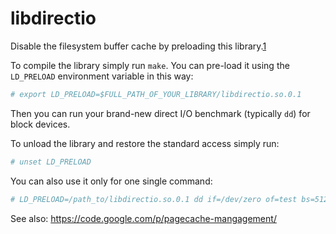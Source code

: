 libdirectio
===========

Disable the filesystem buffer cache by preloading this library.[1](http://arighi.blogspot.co.uk/2007/04/how-to-bypass-buffer-cache-in-linux.html)

To compile the library simply run `make`. You can pre-load it using the `LD_PRELOAD` environment variable in this way:

```bash
# export LD_PRELOAD=$FULL_PATH_OF_YOUR_LIBRARY/libdirectio.so.0.1
```

Then you can run your brand-new direct I/O benchmark (typically `dd`) for block devices.

To unload the library and restore the standard access simply run:
```bash
# unset LD_PRELOAD
```

You can also use it only for one single command:
```bash
# LD_PRELOAD=/path_to/libdirectio.so.0.1 dd if=/dev/zero of=test bs=512 count=1000
```

See also: https://code.google.com/p/pagecache-mangagement/
